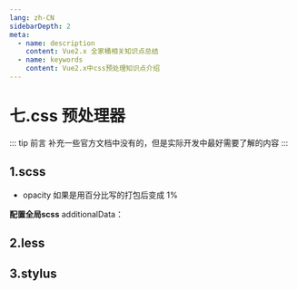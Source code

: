 ```yaml
---
lang: zh-CN
sidebarDepth: 2
meta:
  - name: description
    content: Vue2.x 全家桶相关知识点总结
  - name: keywords
    content: Vue2.x中css预处理知识点介绍
---
```


# 七.css 预处理器

::: tip 前言
补充一些官方文档中没有的，但是实际开发中最好需要了解的内容
:::

## 1.scss

- opacity 如果是用百分比写的打包后变成 1%
  
**配置全局scss**
additionalData：

## 2.less

## 3.stylus
